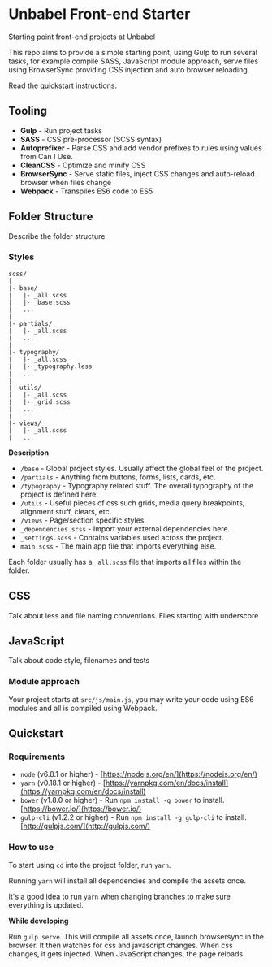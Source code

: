 # Unbabel Front-end Starter

Starting point front-end projects at Unbabel

This repo aims to provide a simple starting point, using Gulp to run several tasks, for example compile SASS, JavaScript module approach, serve files using BrowserSync providing CSS injection and auto browser reloading.

Read the [quickstart](#quickstart) instructions.

## Tooling

- **Gulp** - Run project tasks
- **SASS** - CSS pre-processor (SCSS syntax)
- **Autoprefixer** - Parse CSS and add vendor prefixes to rules using values from Can I Use.
- **CleanCSS** - Optimize and minify CSS
- **BrowserSync** - Serve static files, inject CSS changes and auto-reload browser when files change
- **Webpack** - Transpiles ES6 code to ES5

## Folder Structure

Describe the folder structure

### Styles

    scss/
    |
    |- base/
    |   |- _all.scss
    |   |- _base.scss
    |   ...
    |
    |- partials/
    |   |- _all.scss
    |   ...
    |
	|- typography/
    |   |- _all.scss
	|   |- _typography.less
	|   ...
    |
	|- utils/
    |   |- _all.scss
    |   |- _grid.scss
	|   ...
    |
    |- views/
    |   |- _all.scss
    |   ...

**Description**

- `/base` - Global project styles. Usually affect the global feel of the project.
- `/partials` - Anything from buttons, forms, lists, cards, etc.
- `/typography` - Typography related stuff. The overall typography of the project is defined here.
- `/utils` - Useful pieces of css such grids, media query breakpoints, alignment stuff, clears, etc.
- `/views` - Page/section specific styles.
- `_dependencies.scss` - Import your external dependencies here.
- `_settings.scss` - Contains variables used across the project.
- `main.scss` - The main app file that imports everything else.

Each folder usually has a `_all.scss` file that imports all files within the folder.

## CSS

Talk about less and file naming conventions. Files starting with underscore

## JavaScript

Talk about code style, filenames and tests

### Module approach

Your project starts at `src/js/main.js`, you may write your code using ES6 modules and all is compiled using Webpack.

## Quickstart

### Requirements

- `node` (v6.8.1 or higher) - [https://nodejs.org/en/](https://nodejs.org/en/)
- `yarn` (v0.18.1 or higher) - [https://yarnpkg.com/en/docs/install](https://yarnpkg.com/en/docs/install)
- `bower` (v1.8.0 or higher) - Run `npm install -g bower` to install. [https://bower.io/](https://bower.io/)
- `gulp-cli` (v1.2.2 or higher) - Run `npm install -g gulp-cli` to install. [http://gulpjs.com/](http://gulpjs.com/)

### How to use

To start using `cd` into the project folder, run `yarn`.

Running `yarn` will install all dependencies and compile the assets once.

It's a good idea to run `yarn` when changing branches to make sure everything is updated.

**While developing**

Run `gulp serve`. This will compile all assets once, launch browsersync in the browser. It then watches for css and javascript changes. When css changes, it gets injected. When JavaScript changes, the page reloads.
